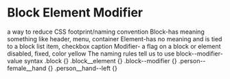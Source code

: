 # Block Element Modifier
a way to reduce CSS footprint/naming convention 
Block-has meaning something like header, menu, container
Element-has no meaning and is tied to a block list item, checkbox caption
Modifier- a flag on a block or element disabled, fixed, color yellow
 The naming rules tell us to use block--modifier-value syntax
.block {}
.block__element {}
.block--modifier {}
.person--female__hand {}
.person__hand--left {}

